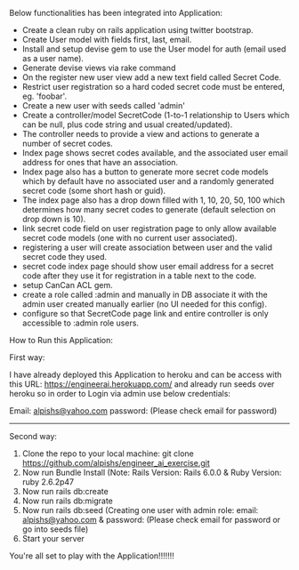 Below functionalities has been integrated into Application:

* Create a clean ruby on rails application using twitter bootstrap.   
* Create User model with fields first, last, email.   
* Install and setup devise gem to use the User model for auth (email used as a user name).   
* Generate devise views via rake command   
* On the register new user view add a new text field called Secret Code.   
* Restrict user registration so a hard coded secret code must be entered, eg. 'foobar'.   
* Create a new user with seeds called 'admin'   
* Create a controller/model SecretCode (1-to-1 relationship to Users which can be null, plus code string and usual created/updated).   
* The controller needs to provide a view and actions to generate a number of secret codes.   
* Index page shows secret codes available, and the associated user email address for ones that have an association.   
* Index page also has a button to generate more secret code models which by default have no associated user and a randomly generated secret code (some short hash or guid).   
* The index page also has a drop down filled with 1, 10, 20, 50, 100 which determines how many secret codes to generate (default selection on drop down is 10).   
* link secret code field on user registration page to only allow available secret code models (one with no current user associated).   
* registering a user will create association between user and the valid secret code they used.   
* secret code index page should show user email address for a secret code after they use it for registration in a table next to the code.   
* setup CanCan ACL gem.   
* create a role called :admin and manually in DB associate it with the admin user created manually earlier (no UI needed for this config).   
* configure so that SecretCode page link and entire controller is only accessible to :admin role users. 



How to Run this Application:

First way: 

I have already deployed this Application to heroku and can be access with this URL: https://engineerai.herokuapp.com/ and already run seeds over heroku so in order to Login via admin use below credentials:

Email: alpishs@yahoo.com
password: (Please check email for password)

-------------------------------------------

Second way:

1. Clone the repo to your local machine: git clone https://github.com/alpishs/engineer_ai_exercise.git
2. Now run Bundle Install (Note: Rails Version: Rails 6.0.0 & Ruby Version: ruby 2.6.2p47
3. Now run rails db:create
4. Now run rails db:migrate
5. Now run rails db:seed (Creating one user with admin role: email: alpishs@yahoo.com & password: (Please check email for password or go into seeds file)
6. Start your server

You're all set to play with the Application!!!!!!!


